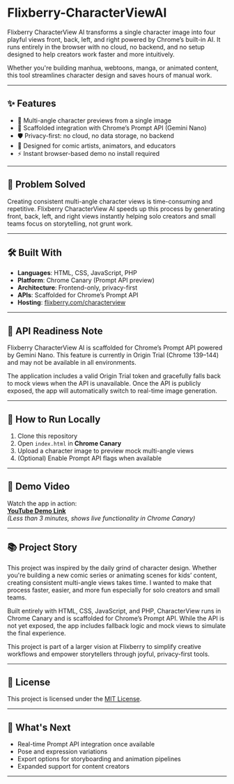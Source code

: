 # Flixberry-CharacterViewAI

Flixberry CharacterView AI transforms a single character image into four playful views front, back, left, and right powered by Chrome’s built-in AI. It runs entirely in the browser with no cloud, no backend, and no setup designed to help creators work faster and more intuitively.

Whether you're building manhua, webtoons, manga, or animated content, this tool streamlines character design and saves hours of manual work.

---

## ✨ Features

- 🔄 Multi-angle character previews from a single image
- 🧠 Scaffolded integration with Chrome’s Prompt API (Gemini Nano)
- 🛡️ Privacy-first: no cloud, no data storage, no backend
- 🎨 Designed for comic artists, animators, and educators
- ⚡ Instant browser-based demo no install required

---

## 🧩 Problem Solved

Creating consistent multi-angle character views is time-consuming and repetitive. Flixberry CharacterView AI speeds up this process by generating front, back, left, and right views instantly helping solo creators and small teams focus on storytelling, not grunt work.

---

## 🛠️ Built With

- **Languages**: HTML, CSS, JavaScript, PHP  
- **Platform**: Chrome Canary (Prompt API preview)  
- **Architecture**: Frontend-only, privacy-first  
- **APIs**: Scaffolded for Chrome’s Prompt API  
- **Hosting**: [flixberry.com/characterview](https://flixberry.com/characterview)

---

## 🧠 API Readiness Note

Flixberry CharacterView AI is scaffolded for Chrome’s Prompt API powered by Gemini Nano. This feature is currently in Origin Trial (Chrome 139–144) and may not be available in all environments.

The application includes a valid Origin Trial token and gracefully falls back to mock views when the API is unavailable. Once the API is publicly exposed, the app will automatically switch to real-time image generation.

---

## 🚀 How to Run Locally

1. Clone this repository  
2. Open `index.html` in **Chrome Canary**  
3. Upload a character image to preview mock multi-angle views  
4. (Optional) Enable Prompt API flags when available

---

## 🎥 Demo Video

Watch the app in action:  
**[YouTube Demo Link](https://your-demo-link-here.com)**  
*(Less than 3 minutes, shows live functionality in Chrome Canary)*

---

## 📚 Project Story

This project was inspired by the daily grind of character design. Whether you're building a new comic series or animating scenes for kids’ content, creating consistent multi-angle views takes time. I wanted to make that process faster, easier, and more fun especially for solo creators and small teams.

Built entirely with HTML, CSS, JavaScript, and PHP, CharacterView runs in Chrome Canary and is scaffolded for Chrome’s Prompt API. While the API is not yet exposed, the app includes fallback logic and mock views to simulate the final experience.

This project is part of a larger vision at Flixberry to simplify creative workflows and empower storytellers through joyful, privacy-first tools.

---

## 📄 License

This project is licensed under the [MIT License](LICENSE).

---

## 🔮 What's Next

- Real-time Prompt API integration once available  
- Pose and expression variations  
- Export options for storyboarding and animation pipelines  
- Expanded support for content creators

---

